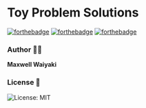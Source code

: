 # Toy Problem Solutions

[![forthebadge](https://forthebadge.com/images/badges/built-with-science.svg)](https://forthebadge.com)
[![forthebadge](https://forthebadge.com/images/badges/made-with-javascript.svg)](https://forthebadge.com)
[![forthebadge](https://forthebadge.com/images/badges/made-with-python.svg)](https://forthebadge.com)

### Author 👨🏾
 **Maxwell Waiyaki** 

 ### License 📝
![License: MIT](https://img.shields.io/badge/License-MIT-yellow.svg)